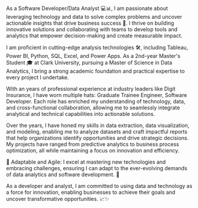 As a Software Developer/Data Analyst 💻📊, I am passionate about leveraging technology and data to solve complex problems and uncover actionable insights that drive business success 🚀. I thrive on building innovative solutions and collaborating with teams to develop tools and analytics that empower decision-making and create measurable impact.

I am proficient in cutting-edge analysis technologies 🛠️, including Tableau, Power BI, Python, SQL, Excel, and Power Apps. As a 2nd-year Master's Student 🎓 at Clark University, pursuing a Master of Science in Data Analytics, I bring a strong academic foundation and practical expertise to every project I undertake.

With an years of professional experience at industry leaders like Digit Insurance, I have worn multiple hats: Graduate Trainee Engineer, Software Developer. Each role has enriched my understanding of technology, data, and cross-functional collaboration, allowing me to seamlessly integrate analytical and technical capabilities into actionable solutions.

Over the years, I have honed my skills in data extraction, data visualization, and modeling, enabling me to analyze datasets and craft impactful reports that help organizations identify opportunities and drive strategic decisions. My projects have ranged from predictive analytics to business process optimization, all while maintaining a focus on innovation and efficiency.

🌟 Adaptable and Agile: I excel at mastering new technologies and embracing challenges, ensuring I can adapt to the ever-evolving demands of data analytics and software development. 🌟

As a developer and analyst, I am committed to using data and technology as a force for innovation, enabling businesses to achieve their goals and uncover transformative opportunities. 📈✨

